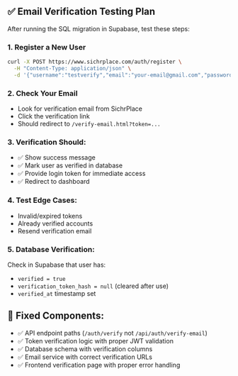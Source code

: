 ## ✅ Email Verification Testing Plan

After running the SQL migration in Supabase, test these steps:

### 1. Register a New User
```bash
curl -X POST https://www.sichrplace.com/auth/register \
  -H "Content-Type: application/json" \
  -d '{"username":"testverify","email":"your-email@gmail.com","password":"Test123!","userType":"applicant","fullName":"Test User"}'
```

### 2. Check Your Email
- Look for verification email from SichrPlace
- Click the verification link
- Should redirect to `/verify-email.html?token=...`

### 3. Verification Should:
- ✅ Show success message
- ✅ Mark user as verified in database
- ✅ Provide login token for immediate access
- ✅ Redirect to dashboard

### 4. Test Edge Cases:
- Invalid/expired tokens
- Already verified accounts  
- Resend verification email

### 5. Database Verification:
Check in Supabase that user has:
- `verified = true`
- `verification_token_hash = null` (cleared after use)
- `verified_at` timestamp set

## 🔧 Fixed Components:
- ✅ API endpoint paths (`/auth/verify` not `/api/auth/verify-email`)
- ✅ Token verification logic with proper JWT validation
- ✅ Database schema with verification columns
- ✅ Email service with correct verification URLs
- ✅ Frontend verification page with proper error handling